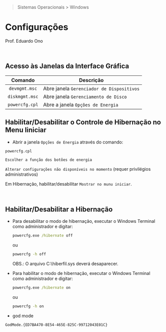> Sistemas Operacionais > Windows

# Configurações

Prof. Eduardo Ono

&nbsp;

## Acesso às Janelas da Interface Gráfica

| Comando | Descrição |
| :-: | --- |
| `devmgmt.msc` | Abre janela `Gerenciador de Dispositivos`
| `diskmgmt.msc` | Abre janela `Gerenciamento de Disco`
| `powercfg.cpl` | Abre a janela `Opções de Energia`

## Habilitar/Desabilitar o Controle de Hibernação no Menu Iiniciar

* Abrir a janela `Opções de Energia` através do comando:

```bat
powercfg.cpl
```

`Escolher a função dos botões de energia`

`Alterar configurações não disponíveis no momento` (requer privilégios administrativos)

Em Hibernação, habilitar/desabilitar `Mostrar no munu iniciar`.

<br>

## Habilitar/Desabilitar a Hibernação

* Para desabilitar o modo de hibernação, executar o Windows Terminal como administrador e digitar:

  ```bat
  powercfg.exe /hibernate off
  ```

  ou

  ```bat
  powercfg -h off
  ```

  OBS.: O arquivo C:\hiberfil.sys deverá desaparecer.

* Para habilitar o modo de hibernação, executar o Windows Terminal como administrador e digitar:

  ```bat
  powercfg.exe /hibernate on
  ```

  ou

  ```bat
  powercfg -h on
  ```

* god mode

```
GodMode.{ED7BA470-8E54-465E-825C-99712043E01C}
```

&nbsp;
